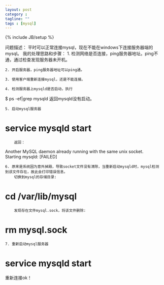 ```yaml
---
layout: post
category : 
tagline: ""
tags : [mysql]
---
```

{% include JB/setup %}

问题描述：
    平时可以正常连接mysql，现在不能在windows下连接服务器端的mysql。
我的处理思路和步骤：
	1. 检测网络是否连接，ping服务器地址。ping不通，通过检查发现服务器未开机。
	
	2. 开启服务器，ping服务器地址可以ping通。
	
	3. 使用客户端重新连接mysql，还是不能连接。
	
	4. 检测服务器上mysqld是否启动，执行
$ ps -ef|grep mysqld
		返回mysqld没有启动。
		
	5. 启动mysql服务器
# service mysqld start
		返回：
Another MySQL daemon already running with the same unix socket.
Starting mysqld:                                           [FAILED]

	6. 原来是系统因为意外掉殿，导致socket文件没有清除，当重新启动mysqld时，mysql检测到该文件存在，故此会打印错误信息。
		切换到mysql的存储目录:
# cd /var/lib/mysql
		发现存在文件mysql.sock，将该文件删除:
# rm mysql.sock

	7. 重新启动mysql服务器
# service mysqld start

重新连接ok！

